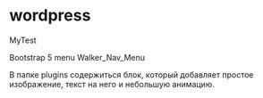 # wordpress
MyTest

Bootstrap 5 menu
Walker_Nav_Menu

В папке plugins содержиться блок, который добавляет простое изображение, текст на него и небольшую анимацию.
